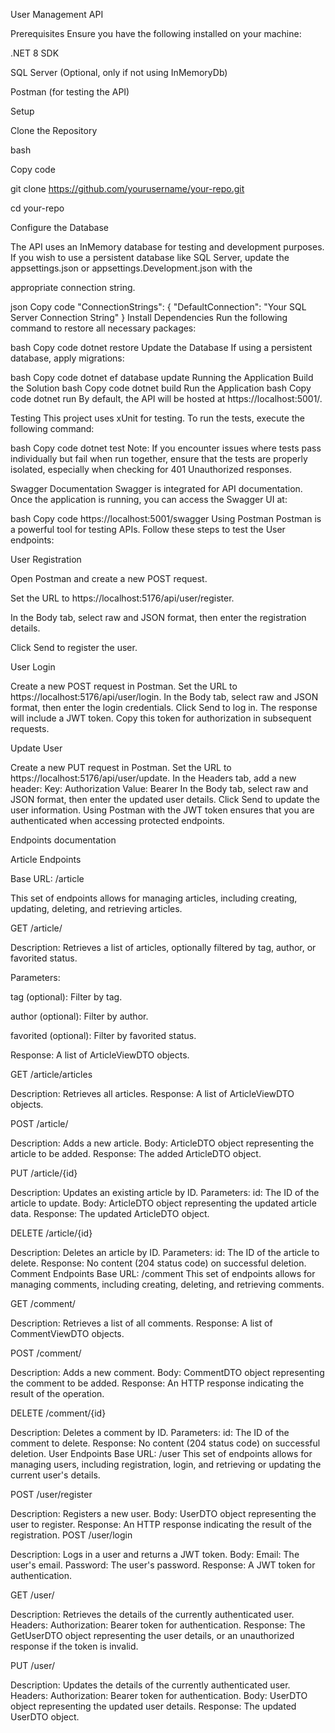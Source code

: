 User Management API

Prerequisites
Ensure you have the following installed on your machine:
 
.NET 8 SDK

SQL Server (Optional, only if not using InMemoryDb)

Postman (for testing the API)

Setup

Clone the Repository

bash

Copy code

git clone https://github.com/yourusername/your-repo.git

cd your-repo

Configure the Database

The API uses an InMemory database for testing and development purposes. If you wish to use a persistent database like SQL Server, update the appsettings.json or appsettings.Development.json with the 

appropriate connection string.

json
Copy code
"ConnectionStrings": {
  "DefaultConnection": "Your SQL Server Connection String"
}
Install Dependencies
Run the following command to restore all necessary packages:

bash
Copy code
dotnet restore
Update the Database
If using a persistent database, apply migrations:

bash
Copy code
dotnet ef database update
Running the Application
Build the Solution
bash
Copy code
dotnet build
Run the Application
bash
Copy code
dotnet run
By default, the API will be hosted at https://localhost:5001/.

Testing
This project uses xUnit for testing. To run the tests, execute the following command:

bash
Copy code
dotnet test
Note: If you encounter issues where tests pass individually but fail when run together, ensure that the tests are properly isolated, especially when checking for 401 Unauthorized responses.

Swagger Documentation
Swagger is integrated for API documentation. Once the application is running, you can access the Swagger UI at:

bash
Copy code
https://localhost:5001/swagger
Using Postman
Postman is a powerful tool for testing APIs. Follow these steps to test the User endpoints:

User Registration

Open Postman and create a new POST request.

Set the URL to https://localhost:5176/api/user/register.

In the Body tab, select raw and JSON format, then enter the registration details.

Click Send to register the user.

User Login

Create a new POST request in Postman.
Set the URL to https://localhost:5176/api/user/login.
In the Body tab, select raw and JSON format, then enter the login credentials.
Click Send to log in.
The response will include a JWT token. Copy this token for authorization in subsequent requests.

Update User

Create a new PUT request in Postman.
Set the URL to https://localhost:5176/api/user/update.
In the Headers tab, add a new header:
Key: Authorization
Value: Bearer <Your JWT Token>
In the Body tab, select raw and JSON format, then enter the updated user details.
Click Send to update the user information.
Using Postman with the JWT token ensures that you are authenticated when accessing protected endpoints.

   Endpoints documentation     

Article Endpoints

Base URL: /article

This set of endpoints allows for managing articles, including creating, updating, deleting, and retrieving articles.

GET /article/

Description: Retrieves a list of articles, optionally filtered by tag, author, or favorited status.

Parameters:

tag (optional): Filter by tag.

author (optional): Filter by author.

favorited (optional): Filter by favorited status.

Response: A list of ArticleViewDTO objects.

GET /article/articles

Description: Retrieves all articles.
Response: A list of ArticleViewDTO objects.

POST /article/

Description: Adds a new article.
Body:
ArticleDTO object representing the article to be added.
Response: The added ArticleDTO object.

PUT /article/{id}

Description: Updates an existing article by ID.
Parameters:
id: The ID of the article to update.
Body:
ArticleDTO object representing the updated article data.
Response: The updated ArticleDTO object.

DELETE /article/{id}

Description: Deletes an article by ID.
Parameters:
id: The ID of the article to delete.
Response: No content (204 status code) on successful deletion.
Comment Endpoints
Base URL: /comment
This set of endpoints allows for managing comments, including creating, deleting, and retrieving comments.

GET /comment/

Description: Retrieves a list of all comments.
Response: A list of CommentViewDTO objects.

POST /comment/

Description: Adds a new comment.
Body:
CommentDTO object representing the comment to be added.
Response: An HTTP response indicating the result of the operation.

DELETE /comment/{id}

Description: Deletes a comment by ID.
Parameters:
id: The ID of the comment to delete.
Response: No content (204 status code) on successful deletion.
User Endpoints
Base URL: /user
This set of endpoints allows for managing users, including registration, login, and retrieving or updating the current user's details.

POST /user/register

Description: Registers a new user.
Body:
UserDTO object representing the user to register.
Response: An HTTP response indicating the result of the registration.
POST /user/login

Description: Logs in a user and returns a JWT token.
Body:
Email: The user's email.
Password: The user's password.
Response: A JWT token for authentication.

GET /user/

Description: Retrieves the details of the currently authenticated user.
Headers:
Authorization: Bearer token for authentication.
Response: The GetUserDTO object representing the user details, or an unauthorized response if the token is invalid.

PUT /user/

Description: Updates the details of the currently authenticated user.
Headers:
Authorization: Bearer token for authentication.
Body:
UserDTO object representing the updated user details.
Response: The updated UserDTO object.
